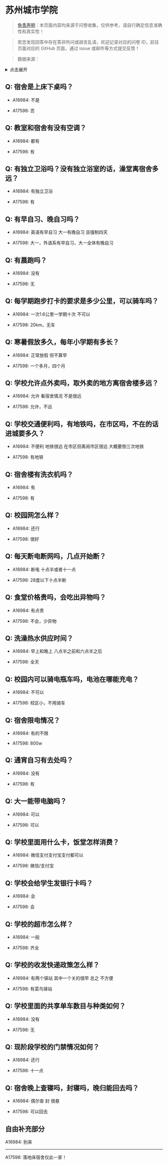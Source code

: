 # 苏州城市学院

> [免责声明](https://colleges.chat/#_3)：本页面内容均来源于问卷收集，仅供参考，请自行确定信息准确性和真实性！

> 若您发现回答中存在答非所问或胡言乱语，欢迎记录对应的问卷 ID，前往页面对应的 GitHub 页面，通过 issue 或邮件等方式提交反馈！

> 数据来源：

<details><summary>点击展开</summary>
<ul>
<li>A16984: 匿名 (2023 年 03 月)</li>
<li>A17598: zhaozihan2003626@outlook.com (2023 年 06 月)</li>
</ul>
</details>

## Q: 宿舍是上床下桌吗？

- A16984: 不是

- A17598: 否

## Q: 教室和宿舍有没有空调？

- A16984: 都有

- A17598: 有

## Q: 有独立卫浴吗？没有独立浴室的话，澡堂离宿舍多远？

- A16984: 有独立卫浴

- A17598: 有

## Q: 有早自习、晚自习吗？

- A16984: 英语有早自习 大一有晚自习 且强制四天

- A17598: 大一，外语系有早自习，大一全体有晚自习

## Q: 有晨跑吗？

- A16984: 没有

- A17598: 无

## Q: 每学期跑步打卡的要求是多少公里，可以骑车吗？

- A16984: 一次1.6公里一学期十次 不可以

- A17598: 20km，无车

## Q: 寒暑假放多久，每年小学期有多长？

- A16984: 正常放假 但不算早

- A17598: 一个多月，四个月

## Q: 学校允许点外卖吗，取外卖的地方离宿舍楼多远？

- A16984: 允许 看宿舍情况 不是很远

- A17598: 允许，不远

## Q: 学校交通便利吗，有地铁吗，在市区吗，不在的话进城要多久？

- A16984: 不便利 地铁很远 在市区但离闹市区很远 大概要倒三次地铁

- A17598: 有地铁

## Q: 宿舍楼有洗衣机吗？

- A16984: 有

- A17598: 有

## Q: 校园网怎么样？

- A16984: 还行

- A17598: 很好

## Q: 每天断电断网吗，几点开始断？

- A16984: 断电 十点半或者十一点

- A17598: 28度以下十点半断

## Q: 食堂价格贵吗，会吃出异物吗？

- A16984: 有点贵

- A17598: 不会，少异物

## Q: 洗澡热水供应时间？

- A16984: 早上和晚上 八点半之前和六点半之后

- A17598: 全天

## Q: 校园内可以骑电瓶车吗，电池在哪能充电？

- A16984: 不可以

- A17598: 校区小，不用骑车

## Q: 宿舍限电情况？

- A16984: 有的不限

- A17598: 800w

## Q: 通宵自习有去处吗？

- A16984: 没有

- A17598: 有

## Q: 大一能带电脑吗？

- A16984: 可以

- A17598: 可以

## Q: 学校里面用什么卡，饭堂怎样消费？

- A16984: 微信支付支付宝支付都可以

- A17598: 微信/支付宝

## Q: 学校会给学生发银行卡吗？

- A16984: 会

- A17598: 会

## Q: 学校的超市怎么样？

- A16984: 一般

- A17598: 齐全

## Q: 学校的收发快递政策怎么样？

- A16984: 有两个驿站 其中一个关的很早 总之 不方便

- A17598: 有菜鸟驿站

## Q: 学校里面的共享单车数目与种类如何？

- A16984: 没有

- A17598: 无

## Q: 现阶段学校的门禁情况如何？

- A16984: 还行

- A17598: 十一点

## Q: 宿舍晚上查寝吗，封寝吗，晚归能回去吗？

- A16984: 偶尔查 封 很悬

- A17598: 可以回去

## 自由补充部分

A16984: 别来

***

A17598: 落地床宿舍仅此一家！